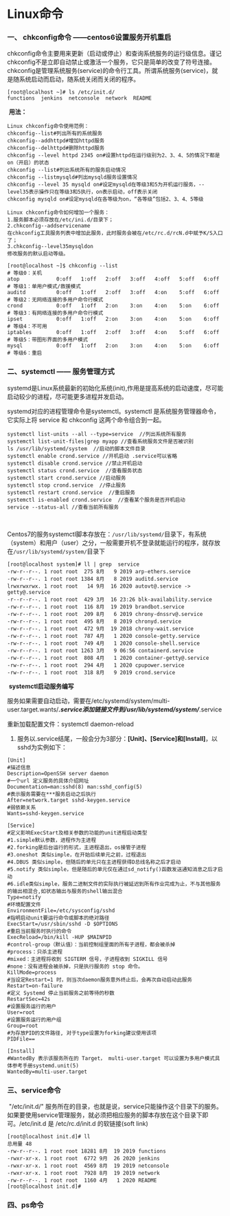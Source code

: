 # Linux命令

### 一、 chkconfig命令 ——centos6设置服务开机重启

​	chkconfig命令主要用来更新（启动或停止）和查询系统服务的运行级信息。谨记chkconfig不是立即自动禁止或激活一个服务，它只是简单的改变了符号连接。chkconfig是管理系统服务(service)的命令行工具。所谓系统服务(service)，就是随系统启动而启动，随系统关闭而关闭的程序。

```shell
[root@localhost ~]# ls /etc/init.d/
functions  jenkins  netconsole  network  README
```

​	**用法：**

```shell
Linux chkconfig命令使用范例：
chkconfig--list#列出所有的系统服务
chkconfig--addhttpd#增加httpd服务
chkconfig--delhttpd#删除httpd服务
chkconfig --level httpd 2345 on#设置httpd在运行级别为2、3、4、5的情况下都是on（开启）的状态
chkconfig --list#列出系统所有的服务启动情况
chkconfig --listmysqld#列出mysqld服务设置情况
chkconfig --level 35 mysqld on#设定mysqld在等级3和5为开机运行服务，--level35表示操作只在等级3和5执行，on表示启动，off表示关闭
chkconfig mysqld on#设定mysqld在各等级为on，“各等级”包括2、3、4、5等级
```

```
Linux chkconfig命令如何增加一个服务：
1.服务脚本必须存放在/etc/ini.d/目录下；
2.chkconfig--addservicename
在chkconfig工具服务列表中增加此服务，此时服务会被在/etc/rc.d/rcN.d中赋予K/S入口了；
3.chkconfig--level35mysqldon
修改服务的默认启动等级。
```

```shell
[root@localhost ~]$ chkconfig --list                                      # 等级0：关机
atop            0:off   1:off   2:off   3:off   4:off   5:off   6:off     # 等级1：单用户模式/救援模式
auditd          0:off   1:off   2:off   3:off   4:on    5:off   6:off     # 等级2：无网络连接的多用户命令行模式
crond           0:off   1:off   2:on    3:on    4:on    5:on    6:off     # 等级3：有网络连接的多用户命令行模式
ipset           0:off   1:off   2:on    3:on    4:on    5:on    6:off     # 等级4：不可用
iptables        0:off   1:off   2:off   3:off   4:on    5:off   6:off     # 等级5：带图形界面的多用户模式
mysql           0:off   1:off   2:on    3:on    4:on    5:on    6:off     # 等级6：重启
```

### 二、systemctl —— 服务管理方式

​	systemd是Linux系统最新的初始化系统(init),作用是提高系统的启动速度，尽可能启动较少的进程，尽可能更多进程并发启动。

systemd对应的进程管理命令是systemctl。systemctl 是系统服务管理器命令，它实际上将 service 和 chkconfig 这两个命令组合到一起。

```text
systemctl list-units --all --type=service  //列出系统所有服务
systemctl list-unit-files|grep myapp //查看系统服务文件是否被识别
ls /usr/lib/systemd/system  //启动的脚本文件目录
systemctl enable crond.service //开机启动 .service可以省略
systemctl disable crond.service //禁止开机启动
systemctl status crond.service  //查看服务状态
systemctl start crond.service //启动服务
systemctl stop crond.service  //停止服务
systemctl restart crond.service  //重启服务
systemctl is-enabled crond.service  //查看某个服务是否开机启动
service --status-all //查看当前所有服务

```

​	

​	Centos7的服务systemctl脚本存放在：`/usr/lib/systemd/`目录下，有系统（system）和用户（user）之分，一般需要开机不登录就能运行的程序，就存放在`/usr/lib/systemd/system/`目录下

```shell
[root@localhost system]# ll | grep  service
-rw-r--r--. 1 root root  275 8月   9 2019 arp-ethers.service
-rw-r--r--. 1 root root 1384 8月   8 2019 auditd.service
lrwxrwxrwx. 1 root root   14 9月  16 2020 autovt@.service -> getty@.service
-r--r--r--. 1 root root  429 3月  16 23:26 blk-availability.service
-rw-r--r--. 1 root root  116 8月  19 2019 brandbot.service
-rw-r--r--. 1 root root  209 8月   6 2019 chrony-dnssrv@.service
-rw-r--r--. 1 root root  495 8月   8 2019 chronyd.service
-rw-r--r--. 1 root root  472 9月  19 2018 chrony-wait.service
-rw-r--r--. 1 root root  787 4月   1 2020 console-getty.service
-rw-r--r--. 1 root root  749 4月   1 2020 console-shell.service
-rw-r--r--. 1 root root 1263 3月   9 06:56 containerd.service
-rw-r--r--. 1 root root  808 4月   1 2020 container-getty@.service
-rw-r--r--. 1 root root  294 4月   1 2020 cpupower.service
-rw-r--r--. 1 root root  318 8月   9 2019 crond.service

```

​	**systemctl启动服务编写**

服务如果需要自动启动，需要在/etc/systemd/system/multi-user.target.wants/***.service添加链接文件到/usr/lib/systemd/system/***.service

重新加载配置文件：systemctl daemon-reload	

1. 服务以.service结尾，一般会分为3部分：**[Unit]、[Service]和[Install]**，以sshd为实例如下：

```shell
[Unit]
#描述信息
Description=OpenSSH server daemon 
#一个url 定义服务的具体介绍网址
Documentation=man:sshd(8) man:sshd_config(5)
#表示服务需要在***服务启动之后执行
After=network.target sshd-keygen.service 
#弱依赖关系
Wants=sshd-keygen.service 

[Service]
#定义影响ExecStart及相关参数的功能的unit进程启动类型
#1.simple默认参数，进程作为主进程
#2.forking是后台运行的形式，主进程退出，os接管子进程
#3.oneshot 类似simple，在开始后续单元之前，过程退出
#4.DBUS 类似simple，但随后的单元只在主进程获得D总线名称之后才启动
#5.notify 类似simple，但是随后的单元仅在通过sd_notify()函数发送通知消息之后才启动
#6.idle类似simple，服务二进制文件的实际执行被延迟到所有作业完成为止，不与其他服务的输出相混合,如状态输出与服务的shell输出混合
Type=notify 
#环境配置文件
EnvironmentFile=/etc/sysconfig/sshd
#指明启动unit要运行命令或脚本的绝对路径
ExecStart=/usr/sbin/sshd -D $OPTIONS
#重启当前服务时执行的命令
ExecReload=/bin/kill -HUP $MAINPID
#control-group（默认值）：当前控制组里面的所有子进程，都会被杀掉
#process：只杀主进程
#mixed：主进程将收到 SIGTERM 信号，子进程收到 SIGKILL 信号
#none：没有进程会被杀掉，只是执行服务的 stop 命令。
KillMode=process
#当设定Restart=1 时，则当次daemon服务意外终止后，会再次自动启动此服务
Restart=on-failure
#定义 Systemd 停止当前服务之前等待的秒数
RestartSec=42s
#设置服务运行的用户
User=root
#设置服务运行的用户组
Group=root
#为存放PID的文件路径, 对于type设置为forking建议使用该项
PIDFile==

[Install]
#WantedBy 表示该服务所在的 Target， multi-user.target 可以设置为多用户模式具体参考手册systemd.unit(5)
WantedBy=multi-user.target
```



### 三、service命令

​	"/etc/init.d/"  服务所在的目录，也就是说，service只能操作这个目录下的服务。如果要使用service管理服务，就必须把相应服务的脚本存放在这个目录下即可。/etc/init.d 是 /etc/rc.d/init.d 的软链接(soft link)

```shell
[root@localhost init.d]# ll
总用量 48
-rw-r--r--. 1 root root 18281 8月  19 2019 functions
-rwxr-xr-x. 1 root root  6772 9月  26 2020 jenkins
-rwxr-xr-x. 1 root root  4569 8月  19 2019 netconsole
-rwxr-xr-x. 1 root root  7928 8月  19 2019 network
-rw-r--r--. 1 root root  1160 4月   1 2020 README
[root@localhost init.d]#

```

### 四、ps命令

 